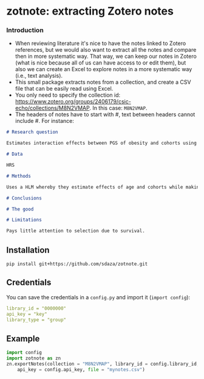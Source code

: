 # zotnote: extracting Zotero notes


### Introduction

- When reviewing literature it's nice to have the notes linked to Zotero references, but we would also want to extract all the notes and compare then in more systematic way. That way, we can keep our notes in Zotero (what is nice because all of us can have access to or edit them), but also we can create an Excel to explore notes in a more systematic way (i.e., text analysis).
- This small package extracts notes from a collection, and create a CSV file that can be easily read using Excel. 
- You only need to specify the collection id: https://www.zotero.org/groups/2406179/csic-echo/collections/M8N2VMAP. In this case: `M8N2VMAP`.
- The headers of notes have to start with #, text between headers cannot include #. For instance: 

```markdown
# Research question

Estimates interaction effects between PGS of obesity and cohorts using HRS.

# Data

HRS

# Methods

Uses a HLM whereby they estimate effects of age and cohorts while making the intercepts and slopes a function of individual factors.

# Conclusions

# The good

# Limitations

Pays little attention to selection due to survival.
```

## Installation

```
pip install git+https://github.com/sdaza/zotnote.git
```

## Credentials

You can save the credentials in a `config.py` and import it (`import config`): 

```yaml
library_id = "0000000"
api_key = "key"
library_type = "group"
```

## Example

```python
import config
import zotnote as zn
zn.exportNotes(collection = "M8N2VMAP", library_id = config.library_id, 
    api_key = config.api_key, file = "mynotes.csv")
```

